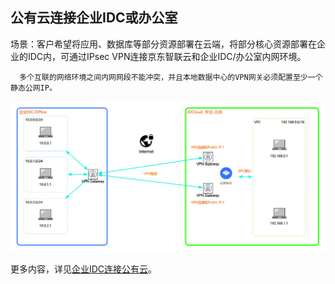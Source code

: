 ## 公有云连接企业IDC或办公室

场景：客户希望将应用、数据库等部分资源部署在云端，将部分核心资源部署在企业的IDC内，可通过IPsec VPN连接京东智联云和企业IDC/办公室内网环境。

```
  多个互联的网络环境之间内网网段不能冲突，并且本地数据中心的VPN网关必须配置至少一个静态公网IP。
```

![](../../../../../image/Networking/VPN/Getting-Started/connection-into-idc.png)

更多内容，详见[企业IDC连接公有云](../../Getting-Started/Connection-Into-On-Premise.md)。

